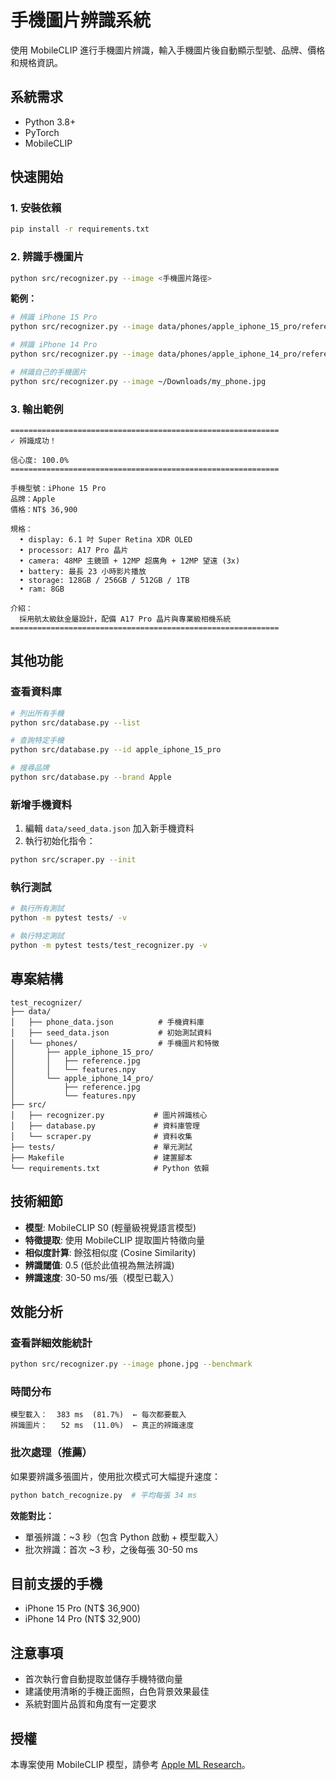 # 手機圖片辨識系統

使用 MobileCLIP 進行手機圖片辨識，輸入手機圖片後自動顯示型號、品牌、價格和規格資訊。

## 系統需求

- Python 3.8+
- PyTorch
- MobileCLIP

## 快速開始

### 1. 安裝依賴

```bash
pip install -r requirements.txt
```

### 2. 辨識手機圖片

```bash
python src/recognizer.py --image <手機圖片路徑>
```

**範例：**

```bash
# 辨識 iPhone 15 Pro
python src/recognizer.py --image data/phones/apple_iphone_15_pro/reference.jpg

# 辨識 iPhone 14 Pro
python src/recognizer.py --image data/phones/apple_iphone_14_pro/reference.jpg

# 辨識自己的手機圖片
python src/recognizer.py --image ~/Downloads/my_phone.jpg
```

### 3. 輸出範例

```
============================================================
✓ 辨識成功！

信心度: 100.0%
============================================================

手機型號：iPhone 15 Pro
品牌：Apple
價格：NT$ 36,900

規格：
  • display: 6.1 吋 Super Retina XDR OLED
  • processor: A17 Pro 晶片
  • camera: 48MP 主鏡頭 + 12MP 超廣角 + 12MP 望遠 (3x)
  • battery: 最長 23 小時影片播放
  • storage: 128GB / 256GB / 512GB / 1TB
  • ram: 8GB

介紹：
  採用航太級鈦金屬設計，配備 A17 Pro 晶片與專業級相機系統
============================================================
```

## 其他功能

### 查看資料庫

```bash
# 列出所有手機
python src/database.py --list

# 查詢特定手機
python src/database.py --id apple_iphone_15_pro

# 搜尋品牌
python src/database.py --brand Apple
```

### 新增手機資料

1. 編輯 `data/seed_data.json` 加入新手機資料
2. 執行初始化指令：

```bash
python src/scraper.py --init
```

### 執行測試

```bash
# 執行所有測試
python -m pytest tests/ -v

# 執行特定測試
python -m pytest tests/test_recognizer.py -v
```

## 專案結構

```
test_recognizer/
├── data/
│   ├── phone_data.json          # 手機資料庫
│   ├── seed_data.json           # 初始測試資料
│   └── phones/                  # 手機圖片和特徵
│       ├── apple_iphone_15_pro/
│       │   ├── reference.jpg
│       │   └── features.npy
│       └── apple_iphone_14_pro/
│           ├── reference.jpg
│           └── features.npy
├── src/
│   ├── recognizer.py           # 圖片辨識核心
│   ├── database.py             # 資料庫管理
│   └── scraper.py              # 資料收集
├── tests/                      # 單元測試
├── Makefile                    # 建置腳本
└── requirements.txt            # Python 依賴
```

## 技術細節

- **模型**: MobileCLIP S0 (輕量級視覺語言模型)
- **特徵提取**: 使用 MobileCLIP 提取圖片特徵向量
- **相似度計算**: 餘弦相似度 (Cosine Similarity)
- **辨識閾值**: 0.5 (低於此值視為無法辨識)
- **辨識速度**: 30-50 ms/張（模型已載入）

## 效能分析

### 查看詳細效能統計

```bash
python src/recognizer.py --image phone.jpg --benchmark
```

### 時間分布

```
模型載入：  383 ms  (81.7%)  ← 每次都要載入
辨識圖片：   52 ms  (11.0%)  ← 真正的辨識速度
```

### 批次處理（推薦）

如果要辨識多張圖片，使用批次模式可大幅提升速度：

```bash
python batch_recognize.py  # 平均每張 34 ms
```

**效能對比：**
- 單張辨識：~3 秒（包含 Python 啟動 + 模型載入）
- 批次辨識：首次 ~3 秒，之後每張 30-50 ms

## 目前支援的手機

- iPhone 15 Pro (NT$ 36,900)
- iPhone 14 Pro (NT$ 32,900)

## 注意事項

- 首次執行會自動提取並儲存手機特徵向量
- 建議使用清晰的手機正面照，白色背景效果最佳
- 系統對圖片品質和角度有一定要求

## 授權

本專案使用 MobileCLIP 模型，請參考 [Apple ML Research](https://github.com/apple/ml-mobileclip)。
